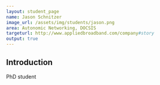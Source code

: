 ```yaml
---
layout: student_page
name: Jason Schnitzer
image_url: /assets/img/students/jason.png
area: Autonomic Networking, DOCSIS
targeturl: http://www.appliedbroadband.com/company#story
output: true
---
```


## Introduction

PhD student
